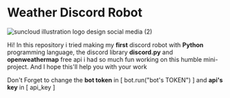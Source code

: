 # Weather Discord Robot

![suncloud illustration logo design social media (2)](https://user-images.githubusercontent.com/82038554/202815403-48a667ce-bcb7-4f76-8d43-e273a67d09d6.png)


Hi! In this repository i tried making my **first** discord robot with **Python** programming language, the discord library **discord.py** and **openweathermap** free api
i had so much fun working on this humble mini-project. And I hope this'll help you with your work

Don't Forget to change the **bot token** in [ bot.run("bot's TOKEN") ] and **api's key** in [ api_key ]
